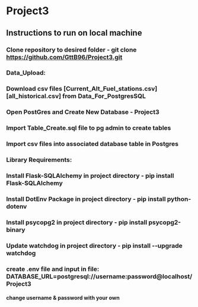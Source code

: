 # Project3

## Instructions to run on local machine

### Clone repository to desired folder - git clone https://github.com/GttB96/Project3.git

### Data_Upload:
### Download csv files [Current_Alt_Fuel_stations.csv] [all_historical.csv] from Data_For_PostgresSQL
### Open PostGres and Create New Database - Project3

### Import Table_Create.sql file to pg admin to create tables
### Import csv files into associated database table in Postgres

### Library Requirements:
### Install Flask-SQLAlchemy in project directory - pip install Flask-SQLAlchemy
### Install DotEnv Package in project directory - pip install python-dotenv
### Install psycopg2 in project directory - pip install psycopg2-binary
### Update watchdog in project directory - pip install --upgrade watchdog
### create .env file and input in file: DATABASE_URL=postgresql://username:password@localhost/Project3
#### change username & password with your own



